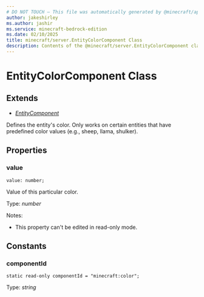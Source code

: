 ```yaml
---
# DO NOT TOUCH — This file was automatically generated by @minecraft/api-docs-generator, to report problems file an issue at https://github.com/Mojang/minecraft-scripting-libraries
author: jakeshirley
ms.author: jashir
ms.service: minecraft-bedrock-edition
ms.date: 02/10/2025
title: minecraft/server.EntityColorComponent Class
description: Contents of the @minecraft/server.EntityColorComponent class.
---
```

# EntityColorComponent Class

## Extends
- [*EntityComponent*](EntityComponent.md)

Defines the entity's color. Only works on certain entities that have predefined color values (e.g., sheep, llama, shulker).

## Properties

### **value**
`value: number;`

Value of this particular color.

Type: *number*

Notes:
  - This property can't be edited in read-only mode.

## Constants

### **componentId**
`static read-only componentId = "minecraft:color";`

Type: *string*
